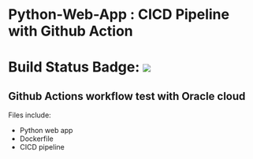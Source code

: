 # Python-Web-App : CICD Pipeline with Github Action
# Build Status Badge: ![](https://github.com/xers989/git-cicd/workflows/Pipeline/badge.svg)

## Github Actions workflow test with Oracle cloud

Files include:

- Python web app
- Dockerfile
- CICD pipeline
